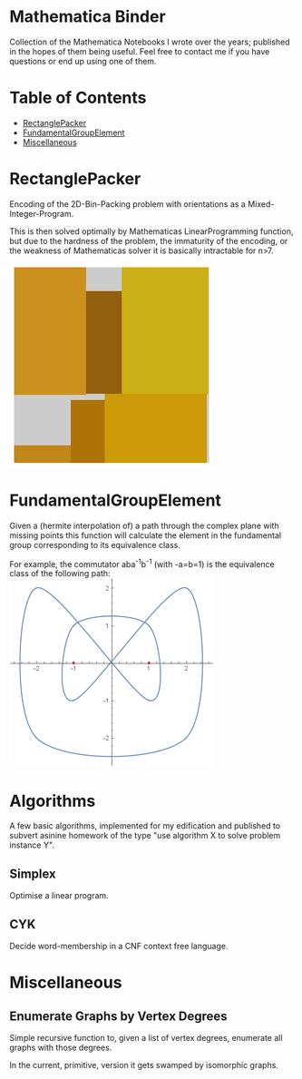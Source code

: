 Mathematica Binder
==================

Collection of the Mathematica Notebooks I wrote over the years; published in the hopes of them being useful.
Feel free to contact me if you have questions or end up using one of them.

Table of Contents
=================

  * [RectanglePacker](#RectanglePacker)
  * [FundamentalGroupElement](#FundamentalGroupElement)
  * [Miscellaneous](#Miscellaneous)

RectanglePacker
===============
Encoding of the 2D-Bin-Packing problem with orientations as a Mixed-Integer-Program.

This is then solved optimally by Mathematicas LinearProgramming function, but due to the hardness of the problem, the immaturity of the encoding, or the weakness of Mathematicas solver it is basically intractable for n>7.

![6 random rectangles](https://github.com/Athlici/Mathematica/blob/master/RectanglePacking/RectPacking.png)

FundamentalGroupElement
=======================
Given a (hermite interpolation of) a path through the complex plane with missing points this function will calculate the element in the fundamental group corresponding to its equivalence class.

For example, the commutator aba<sup>-1</sup>b<sup>-1</sup> (with -a=b=1) is the equivalence class of the following path:
![Commutator](https://github.com/Athlici/Mathematica/blob/master/FundamentalGroupElement/Commutator.png)

Algorithms
==========
A few basic algorithms, implemented for my edification and published to subvert asinine homework of the type "use algorithm X to solve problem instance Y".

Simplex
-------
Optimise a linear program.

CYK
---
Decide word-membership in a CNF context free language.


Miscellaneous
=============

Enumerate Graphs by Vertex Degrees
----------------------------------
Simple recursive function to, given a list of vertex degrees, enumerate all graphs with those degrees.

In the current, primitive, version it gets swamped by isomorphic graphs.
